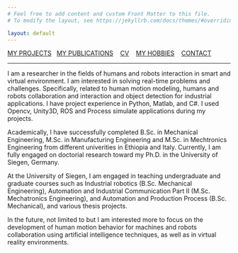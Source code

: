 ```yaml
---
# Feel free to add content and custom Front Matter to this file.
# To modify the layout, see https://jekyllrb.com/docs/themes/#overriding-theme-defaults

layout: default
---
```


[MY PROJECTS](Projects/2020-07-22-Projects.html) &nbsp;&nbsp;[MY PUBLICATIONS](Publication/2020-07-22-Publications.html)  &nbsp;&nbsp;   [CV](Resume/2020-07-22-Resume.html)   &nbsp;&nbsp;  [MY HOBBIES](Hobby/2020-07-22-Hobby.html)  &nbsp;&nbsp; [CONTACT](about.html) 

---

I am a researcher in the fields of humans and robots interaction in smart and virtual environment. I am interested in solving real-time problems and challenges. Specifically, related to human motion modeling, humans and robots collaboration and interaction and object detection for industrial applications. I have project experience in Python, Matlab, and C#. I used Opencv, Unity3D, ROS and Process simulate applications during my projects.

Academically, I have successfully completed B.Sc. in Mechanical Engineering, M.Sc. in Manufacturing Engineering and M.Sc. in Mechtronics Engineering from different univerities in Ethiopia and Italy. Currently, I am fully engaged on doctorial research toward my Ph.D. in the University of Siegen, Germany. 

At the University of Siegen, I am engaged in teaching undergraduate and graduate courses such as Industrial robotics (B.Sc. Mechanical Engineering), Automation and Industrial Communication Part II (M.Sc. Mechatronics Engineering), and Automation and Production Process (B.Sc. Mechanical), and various thesis projects.

In the future, not limited to but I am interested more to focus on the development of human motion behavior for machines and robots collaboration using artificial intelligence techniques, as well as in virtual reality environments.
